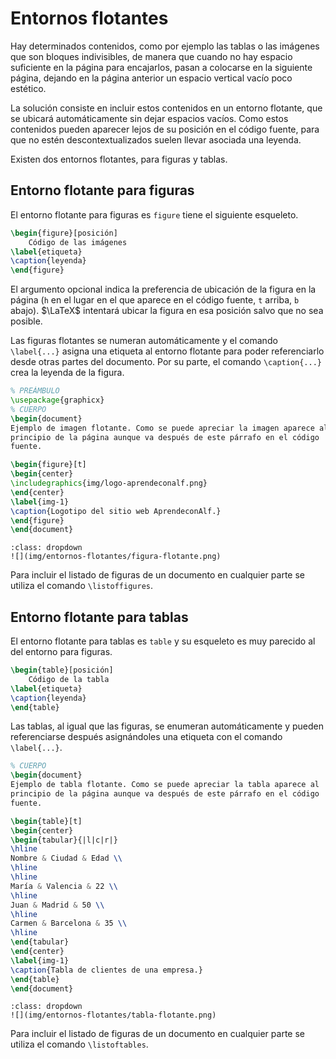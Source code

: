 # Entornos flotantes

Hay determinados contenidos, como por ejemplo las tablas o las imágenes que son bloques indivisibles, de manera que cuando no hay espacio suficiente en la página para encajarlos, pasan a colocarse en la siguiente página, dejando en la página anterior un espacio vertical vacío poco estético.

La solución consiste en incluir estos contenidos en un entorno flotante, que se ubicará automáticamente sin dejar espacios vacíos. Como estos contenidos pueden aparecer lejos de su posición en el código fuente, para que no estén descontextualizados suelen llevar asociada una leyenda.

Existen dos entornos flotantes, para figuras y tablas.

## Entorno flotante para figuras

El entorno flotante para figuras es `figure` tiene el siguiente esqueleto.

```latex
\begin{figure}[posición]
    Código de las imágenes
\label{etiqueta}
\caption{leyenda}
\end{figure}
```

El argumento opcional indica la preferencia de ubicación de la figura en la página (`h` en el lugar en el que aparece en el código fuente, `t` arriba, `b` abajo). $\LaTeX$ intentará ubicar la figura en esa posición salvo que no sea posible.

Las figuras flotantes se numeran automáticamente y el comando `\label{...}` asigna una etiqueta al entorno flotante para poder referenciarlo desde otras partes del documento. Por su parte, el comando `\caption{...}` crea la leyenda de la figura.

```latex
% PREÁMBULO
\usepackage{graphicx}
% CUERPO
\begin{document}
Ejemplo de imagen flotante. Como se puede apreciar la imagen aparece al 
principio de la página aunque va después de este párrafo en el código 
fuente.

\begin{figure}[t]
\begin{center}
\includegraphics{img/logo-aprendeconalf.png}
\end{center}
\label{img-1}
\caption{Logotipo del sitio web AprendeconAlf.}
\end{figure}
\end{document}
```

```{admonition} Salida
:class: dropdown
![](img/entornos-flotantes/figura-flotante.png)
```


Para incluir el listado de figuras de un documento en cualquier parte se utiliza el comando `\listoffigures`.

## Entorno flotante para tablas

El entorno flotante para tablas es `table` y su esqueleto es muy parecido al del entorno para figuras.

```latex
\begin{table}[posición]
    Código de la tabla
\label{etiqueta}
\caption{leyenda}
\end{table}
```

Las tablas, al igual que las figuras, se enumeran automáticamente y pueden referenciarse después asignándoles una etiqueta con el comando `\label{...}`.

```latex
% CUERPO
\begin{document}
Ejemplo de tabla flotante. Como se puede apreciar la tabla aparece al 
principio de la página aunque va después de este párrafo en el código 
fuente.

\begin{table}[t]
\begin{center}
\begin{tabular}{|l|c|r|}
\hline
Nombre & Ciudad & Edad \\ 
\hline
\hline
María & Valencia & 22 \\
\hline
Juan & Madrid & 50 \\
\hline
Carmen & Barcelona & 35 \\
\hline
\end{tabular}
\end{center}
\label{img-1}
\caption{Tabla de clientes de una empresa.}
\end{table}
\end{document}
```

```{admonition} Salida
:class: dropdown
![](img/entornos-flotantes/tabla-flotante.png)
```

Para incluir el listado de figuras de un documento en cualquier parte se utiliza el comando `\listoftables`.